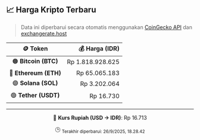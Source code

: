 

<!-- HARGA_KRIPTO -->
## 📈 Harga Kripto Terbaru

> Data ini diperbarui secara otomatis menggunakan [CoinGecko API](https://www.coingecko.com/) dan [exchangerate.host](https://exchangerate.host/)

<div align="center">

| 🪙 Token | 💰 Harga (IDR) |
|:------:|---------------:|
| 🟠 **Bitcoin (BTC)**   | Rp 1.818.928.625 |
| 🔵 **Ethereum (ETH)**  | Rp 65.065.183 |
| 🟣 **Solana (SOL)**    | Rp 3.202.064 |
| 🟢 **Tether (USDT)**   | Rp 16.730 |

---

💱 **Kurs Rupiah (USD → IDR)**: Rp 16.713

🕒 <sub>Terakhir diperbarui: 26/9/2025, 18.28.42</sub>

</div>
<!-- /HARGA_KRIPTO -->